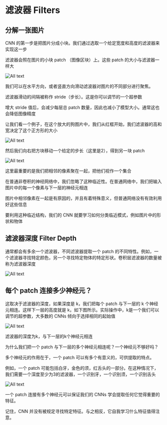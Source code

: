 # 滤波器 Filters

## 分解一张图片

CNN 的第一步是把图片分成小块。我们通过选取一个给定宽度和高度的滤波器来实现这一步

滤波器会照在图片的小块 patch （图像区块）上。这些 patch 的大小与滤波器一样大

![All text](http://ww1.sinaimg.cn/large/dc05ba18ly1fnttan7z9uj20lu0dsgp9.jpg)

我们可以在水平方向，或者竖直方向滑动滤波器对图片的不同部分进行聚焦。

滤波器滑动的间隔被称作 stride（步长）。这是你可以调节的一个超参数

增大 stride 值后，会减少每层总 patch 数量，因此也减小了模型大小。通常这也会降低图像精度

让我们看一个例子，在这个放大的狗图片中，我们从红框开始，我们滤波器的高和宽决定了这个正方形的大小

![All text](http://ww1.sinaimg.cn/large/dc05ba18ly1fnttb6nrakj20m40ij7d6.jpg)

然后我们向右把方块移动一个给定的步长（这里是2），得到另一块 patch

![All text](http://ww1.sinaimg.cn/large/dc05ba18ly1fnttbo0g2uj20lz0ijaiz.jpg)

这里最重要的是我们把相邻的像素聚在一起，把他们视作一个集合

在普通非卷积的神经网络中，我们忽略了这种临近性。在普通网络中，我们把输入图片中的每一个像素与下一层的神经元相连

图片中相邻像素在一起是有原因的，并且有着特殊意义，但普通网络没有有效利用好这些信息

要利用这种临近结构，我们的 CNN 就要学习如何分类临近模式，例如图片中的形状和物体

## 滤波器深度 Filter Depth

通常都会有多余一个滤波器，不同滤波器提取一个 patch 的不同特性。例如，一个滤波器寻找特定颜色，另一个寻找特定物体的特定形状。卷积层滤波器的数量被称为滤波器深度

![All text](http://ww1.sinaimg.cn/large/dc05ba18ly1fnttcoofq2j20ah09aq37.jpg)

## 每个 patch 连接多少神经元？

这取决于滤波器的深度，如果深度是 k，我们把每个 patch 与下一层的 k 个神经元相连。这样下一层的高度就是 k，如下图所示。实际操作中，k是一个我们可以调节的超参数，大多数的 CNNs 倾向于选择相同的起始值

![All text](http://ww1.sinaimg.cn/large/dc05ba18ly1fnttdqiyikj20870e4abo.jpg)

滤波器的深度为k，与下一层的k个神经元相连

为什么我们把一个 patch 与下一层的多个神经元相连呢？一个神经元不够好吗？

多个神经元的作用在于，一个 patch 可以有多个有意义的，可供提取的特点。

例如，一个 patch 可能包括白牙，金色的须，红舌头的一部分。在这种情况下，我们需要一个深度至少为3的滤波器，一个识别牙，一个识别须，一个识别舌头

![All text](http://ww1.sinaimg.cn/large/dc05ba18ly1fnttf56i1yj20dt0cy113.jpg)

一个 patch 连接有多个神经元可以保证我们的 CNNs 学会提取任何它觉得重要的特征。

记住，CNN 并没有被规定寻找特定特征。与之相反，它自我学习什么特征值得注意。
